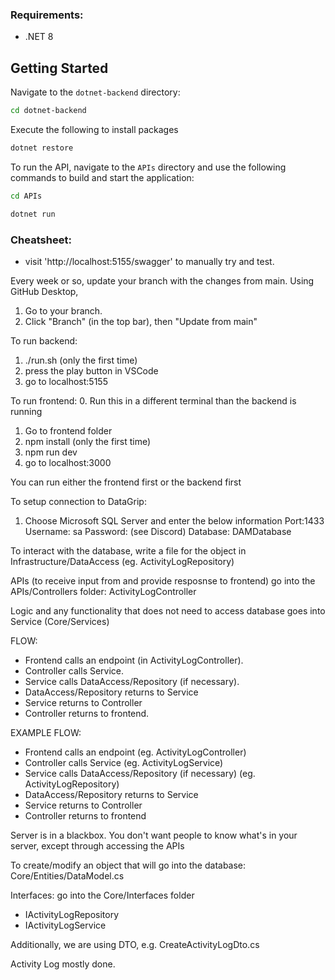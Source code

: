 ### Requirements:
- .NET 8

## Getting Started
Navigate to the `dotnet-backend` directory:
```bash
cd dotnet-backend
```
Execute the following to install packages
```bash
dotnet restore
```

To run the API, navigate to the `APIs` directory and use the following commands to build and start the application:
```bash
cd APIs

dotnet run
```

### Cheatsheet:
- visit 'http://localhost:5155/swagger' to manually try and test.

Every week or so, update your branch with the changes from main. Using GitHub Desktop,
1. Go to your branch.
2. Click "Branch" (in the top bar), then "Update from main"

To run backend:
1. ./run.sh (only the first time)
2. press the play button in VSCode
3. go to localhost:5155

To run frontend:
0. Run this in a different terminal than the backend is running
1. Go to frontend folder
2. npm install (only the first time)
3. npm run dev
4. go to localhost:3000

You can run either the frontend first or the backend first

To setup connection to DataGrip:
1. Choose Microsoft SQL Server and enter the below information
Port:1433
Username: sa 
Password: (see Discord)
Database: DAMDatabase

To interact with the database, write a file for the object in Infrastructure/DataAccess (eg. ActivityLogRepository)

APIs (to receive input from and provide resposnse to frontend) go into the APIs/Controllers folder: ActivityLogController

Logic and any functionality that does not need to access database goes into Service (Core/Services)

FLOW:
- Frontend calls an endpoint (in ActivityLogController).
- Controller calls Service.
- Service calls DataAccess/Repository (if necessary).
- DataAccess/Repository returns to Service
- Service returns to Controller
- Controller returns to frontend.

EXAMPLE FLOW:
- Frontend calls an endpoint (eg. ActivityLogController)
- Controller calls Service (eg. ActivityLogService)
- Service calls DataAccess/Repository (if necessary) (eg. ActivityLogRepository)
- DataAccess/Repository returns to Service
- Service returns to Controller
- Controller returns to frontend

Server is in a blackbox. You don't want people to know what's in your server, except through accessing the APIs

To create/modify an object that will go into the database: Core/Entities/DataModel.cs

Interfaces: go into the Core/Interfaces folder
- IActivityLogRepository
- IActivityLogService

Additionally, we are using DTO, e.g. CreateActivityLogDto.cs


Activity Log mostly done.
